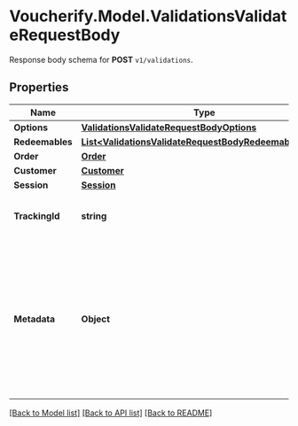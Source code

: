 # Voucherify.Model.ValidationsValidateRequestBody
Response body schema for **POST** `v1/validations`.

## Properties

Name | Type | Description | Notes
------------ | ------------- | ------------- | -------------
**Options** | [**ValidationsValidateRequestBodyOptions**](ValidationsValidateRequestBodyOptions.md) |  | [optional] 
**Redeemables** | [**List&lt;ValidationsValidateRequestBodyRedeemablesItem&gt;**](ValidationsValidateRequestBodyRedeemablesItem.md) |  | [optional] 
**Order** | [**Order**](Order.md) |  | [optional] 
**Customer** | [**Customer**](Customer.md) |  | [optional] 
**Session** | [**Session**](Session.md) |  | [optional] 
**TrackingId** | **string** | Is correspondent to Customer&#39;s source_id | [optional] 
**Metadata** | **Object** | A set of key/value pairs that you can attach to a redemption object. It can be useful for storing additional information about the redemption in a structured format. | [optional] 

[[Back to Model list]](../README.md#documentation-for-models) [[Back to API list]](../README.md#documentation-for-api-endpoints) [[Back to README]](../README.md)

